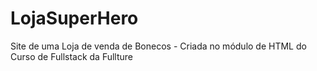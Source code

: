 # LojaSuperHero
 Site de uma Loja de venda de Bonecos - Criada no módulo de HTML do Curso de Fullstack da Fullture
